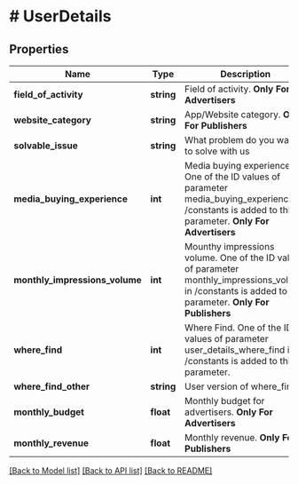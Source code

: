 # # UserDetails

## Properties

Name | Type | Description | Notes
------------ | ------------- | ------------- | -------------
**field_of_activity** | **string** | Field of activity. **Only For Advertisers** | [optional] 
**website_category** | **string** | App/Website category. **Only For Publishers** | [optional] 
**solvable_issue** | **string** | What problem do you want to solve with us | [optional] 
**media_buying_experience** | **int** | Media buying experience. One of the ID values of parameter media_buying_experience in /constants is added to this parameter. **Only For Advertisers** | [optional] 
**monthly_impressions_volume** | **int** | Mounthy impressions volume. One of the ID values of parameter monthly_impressions_volume in /constants is added to this parameter. **Only For Publishers** | [optional] 
**where_find** | **int** | Where Find. One of the ID values of parameter user_details_where_find in /constants is added to this parameter. | [optional] 
**where_find_other** | **string** | User version of where_find. | [optional] 
**monthly_budget** | **float** | Monthly budget for advertisers. **Only For Advertisers** | [optional] 
**monthly_revenue** | **float** | Monthly revenue. **Only For Publishers** | [optional] 

[[Back to Model list]](../../README.md#documentation-for-models) [[Back to API list]](../../README.md#documentation-for-api-endpoints) [[Back to README]](../../README.md)


